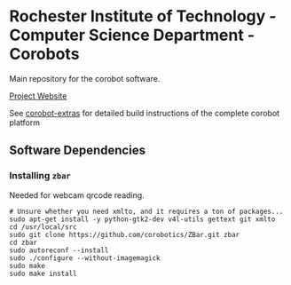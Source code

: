 # Rochester Institute of Technology - Computer Science Department - Corobots

Main repository for the corobot software.

[Project Website](http://www.cs.rit.edu/~robotlab/corobots/)

See [corobot-extras](https://github.com/corobotics/corobot-extras) for detailed build instructions of the complete corobot platform

## Software Dependencies

### Installing `zbar`

Needed for webcam qrcode reading.

    # Unsure whether you need xmlto, and it requires a ton of packages...
    sudo apt-get install -y python-gtk2-dev v4l-utils gettext git xmlto
    cd /usr/local/src
    sudo git clone https://github.com/corobotics/ZBar.git zbar
    cd zbar
    sudo autoreconf --install
    sudo ./configure --without-imagemagick
    sudo make
    sudo make install

